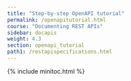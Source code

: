 ```yaml
---
title: "Step-by-step OpenAPI tutorial"
permalink: /openapitutorial.html
course: "Documenting REST APIs"
sidebar: docapis
weight: 4.3
section: openapi_tutorial
path1: /restapispecifications.html
---
```


{% include minitoc.html %}
